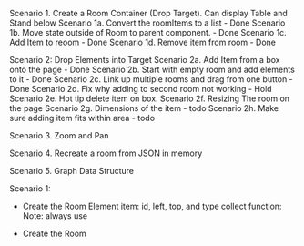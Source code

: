 Scenario 1. Create a Room Container (Drop Target).  Can display Table and Stand below
Scenario 1a.  Convert the roomItems to a list - Done
Scenario 1b.  Move state outside of Room to parent component. - Done
Scenario 1c. Add Item to reoom - Done
Scenario 1d. Remove item from room - Done

Scenario 2: Drop Elements into Target
Scenario 2a. Add Item from a box onto the page - Done
Scenario 2b. Start with empty room and add elements to it - Done
Scenario 2c. Link up multiple rooms and drag from one button - Done
Scenario 2d. Fix why adding to second room not working - Hold
Scenario 2e. Hot tip delete item on box.
Scenario 2f. Resizing The room on the page
Scenario 2g. Dimensions of the item - todo
Scenario 2h. Make sure adding item fits within area - todo

Scenario 3. Zoom and Pan

Scenario 4. Recreate a room from JSON in memory

Scenario 5. Graph Data Structure


Scenario 1:
- Create the Room Element
item: id, left, top, and type
collect function: 
Note: always use 


- Create the Room
